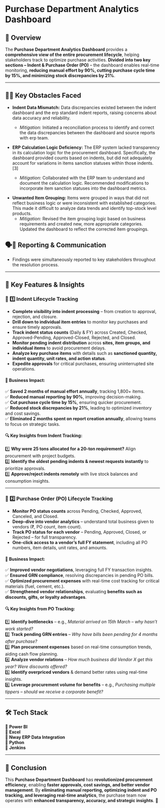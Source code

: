 # **Purchase Department Analytics Dashboard**

## 🚀 Overview  
The **Purchase Department Analytics Dashboard** provides a **comprehensive view of the entire procurement lifecycle**, helping stakeholders track to optimize purchase activities. **Divided into two key sections – Indent & Purchase Order (PO)** – the dashboard enables real-time monitoring, **reducing manual effort by 90%, cutting purchase cycle time by 15%, and minimizing stock discrepancies by 21%**.   

---------------------------------------------------------------------------------------------------------

## 🧗‍♂️ **Key Obstacles Faced** 

*   **Indent Data Mismatch:** Data discrepancies existed between the indent dashboard and the erp standard indent reports, raising concerns about data accuracy and reliability.
    *   *Mitigation:* Initiated a reconciliation process to identify and correct the data discrepancies between the dashboard and source reports with erp team.

*   **ERP Calculation Logic Deficiency:** The ERP system lacked transparency in its calculation logic for the procurement dashboard. Specifically, the dashboard provided counts based on indents, but did not adequately account for variations in items sanction statuses within those indents. [3]
    *   *Mitigation:* Collaborated with the ERP team to understand and document the calculation logic. Recommended modifications to incorporate item sanction statuses into the dashboard metrics.

- **Unwanted Item Grouping:** Items were grouped in ways that did not reflect business logic or were inconsistent with established categories. This made it difficult to analyze data trends and identify top-stock level products.
    *   *Mitigation:* Revised the item grouping logic based on business requirements and created new, more appropriate categories. Updated the dashboard to reflect the corrected item groupings.


## 🗣️📝 Reporting & Communication 
- Findings were simultaneously reported to key stakeholders throughout the resolution process.

---

## 🎯 **Key Features & Insights**  

### 📌 **1️⃣ Indent Lifecycle Tracking**  
- **Complete visibility into indent processing** – from creation to approval, rejection, and closure.
- **Drill down to individual item entries** to monitor key purchases and ensure timely approvals.
- **Track indent status counts** (Daily & FY) across Created, Checked, Approved-Pending, Approved-Closed, Rejected, and Closed.
- **Monitor pending indent distribution** across **sites, item groups, and individual items** to avoid procurement delays.
- **Analyze key purchase items** with details such as **sanctioned quantity, indent quantity, unit rates, and action status**.
- **Expedite approvals** for critical purchases, ensuring uninterrupted site operations.

#### **🔹 Business Impact:**  
✅ **Saved 2 months of manual effort annually**, tracking 1,800+ items.  
✅ **Reduced manual reporting by 90%**, improving decision-making.  
✅ **Cut purchase cycle time by 15%**, ensuring quicker procurement.  
✅ **Reduced stock discrepancies by 21%**, leading to optimized inventory and cost savings.  
✅ **Eliminated 2 months spent on report creation annually**, allowing teams to focus on strategic tasks.  

#### **🔍 Key Insights from Indent Tracking:**  
1️⃣ **Why were 25 tons allocated for a 20-ton requirement?** Align procurement with project budgets.  
2️⃣ **Identify the oldest pending indents & newest requests instantly** to prioritize approvals.  
3️⃣ **Approve/reject indents remotely** with live stock balances and consumption insights.  

---------------------------------------------------------------------------------------

### 📌 **2️⃣ Purchase Order (PO) Lifecycle Tracking**  
- **Monitor PO status counts** across Pending, Checked, Approved, Canceled, and Closed.
- **Deep-dive into vendor analytics** – understand total business given to vendors (₹, PO count, item count).
- **Track PO status for each vendor** – Pending, Approved, Closed, or Rejected – for full transparency.
- **One-click access to a vendor’s full FY statement**, including all PO numbers, item details, unit rates, and amounts.

#### **🔹 Business Impact:**  
✅ **Improved vendor negotiations**, leveraging full FY transaction insights.  
✅ **Ensured GRN compliance**, resolving discrepancies in pending PO bills.  
✅ **Optimized procurement expenses** with real-time cost tracking for critical materials (fuel, cement, etc.).  
✅ **Strengthened vendor relationships**, evaluating **benefits such as discounts, gifts, or loyalty advantages**.  

#### **🔍 Key Insights from PO Tracking:**  
1️⃣ **Identify bottlenecks** – e.g., *Material arrived on 15th March – why hasn’t work started?*  
2️⃣ **Track pending GRN entries** – *Why have bills been pending for 4 months after purchase?*  
3️⃣ **Plan procurement expenses** based on real-time consumption trends, aiding cash flow planning.  
4️⃣ **Analyze vendor relations** – *How much business did Vendor X get this year? Were discounts offered?*  
5️⃣ **Identify overpriced vendors** & demand better rates using real-time insights.  
6️⃣ **Leverage procurement volume for benefits** – e.g., *Purchasing multiple tippers – should we receive a corporate benefit?*  

---

## 🛠 **Tech Stack**  
🔹 **Power BI**  
🔹 **Excel**  
🔹 **Nway ERP Data Integration**  
🔹 **Python**  
🔹 **Jenkins**  

---

## 📌 **Conclusion**  
This **Purchase Department Dashboard** has **revolutionized procurement efficiency**, enabling **faster approvals, cost savings, and better vendor management**. By **eliminating manual reporting, optimizing indent and PO tracking, and leveraging real-time analytics**, the purchase team now operates with **enhanced transparency, accuracy, and strategic insights**. 🚀

